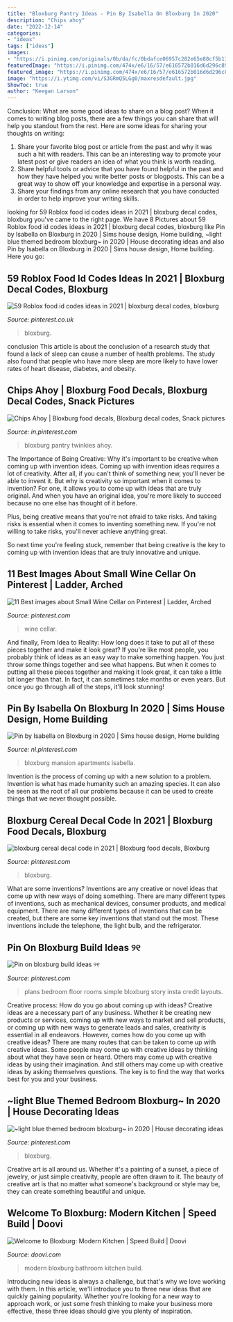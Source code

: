 ```yaml
---
title: "Bloxburg Pantry Ideas - Pin By Isabella On Bloxburg In 2020"
description: "Chips ahoy"
date: "2022-12-14"
categories:
- "ideas"
tags: ["ideas"]
images:
- "https://i.pinimg.com/originals/0b/da/fc/0bdafce06957c282e65e88cf5b137c52.jpg"
featuredImage: "https://i.pinimg.com/474x/e6/16/57/e616572b016d6d296c890f5f1fe8912f.jpg"
featured_image: "https://i.pinimg.com/474x/e6/16/57/e616572b016d6d296c890f5f1fe8912f.jpg"
image: "https://i.ytimg.com/vi/S3GRmQ5LGg0/maxresdefault.jpg"
ShowToc: true
author: "Keegan Larson"
---
```



Conclusion: What are some good ideas to share on a blog post?
When it comes to writing blog posts, there are a few things you can share that will help you standout from the rest. Here are some ideas for sharing your thoughts on writing:
1. Share your favorite blog post or article from the past and why it was such a hit with readers. This can be an interesting way to promote your latest post or give readers an idea of what you think is worth reading. 
2. Share helpful tools or advice that you have found helpful in the past and how they have helped you write better posts or blogposts. This can be a great way to show off your knowledge and expertise in a personal way. 
3. Share your findings from any online research that you have conducted in order to help improve your writing skills.

	

		
looking for 59 Roblox food id codes ideas in 2021 | bloxburg decal codes, bloxburg you've came to the right page. We have 8 Pictures about 59 Roblox food id codes ideas in 2021 | bloxburg decal codes, bloxburg like Pin by Isabella on Bloxburg in 2020 | Sims house design, Home building, ~light blue themed bedroom bloxburg~ in 2020 | House decorating ideas and also Pin by Isabella on Bloxburg in 2020 | Sims house design, Home building. Here you go:
		
    
## 59 Roblox Food Id Codes Ideas In 2021 | Bloxburg Decal Codes, Bloxburg

<img loading=lazy src="https://i.pinimg.com/474x/e6/16/57/e616572b016d6d296c890f5f1fe8912f.jpg" onerror="this.onerror=null;this.src='https://tse4.mm.bing.net/th?id=OIP.xGjG4iS1xDS0iMK5tMquOgAAAA&amp;pid=15.1';" alt="59 Roblox food id codes ideas in 2021 | bloxburg decal codes, bloxburg">

_Source: pinterest.co.uk_

>bloxburg. 

	

conclusion
This article is about the conclusion of a research study that found a lack of sleep can cause a number of health problems. The study also found that people who have more sleep are more likely to have lower rates of heart disease, diabetes, and obesity.

    
## Chips Ahoy | Bloxburg Food Decals, Bloxburg Decal Codes, Snack Pictures

<img loading=lazy src="https://i.pinimg.com/originals/50/cf/c4/50cfc4c37c279ed561f5e9bb5ec4f708.jpg" onerror="this.onerror=null;this.src='https://tse1.mm.bing.net/th?id=OIP.wJHrahD4Z4pNskXjfDnjewHaE-&amp;pid=15.1';" alt="Chips Ahoy | Bloxburg food decals, Bloxburg decal codes, Snack pictures">

_Source: in.pinterest.com_

>bloxburg pantry twinkies ahoy. 

	

The Importance of Being Creative: Why it's important to be creative when coming up with invention ideas.
Coming up with invention ideas requires a lot of creativity. After all, if you can't think of something new, you'll never be able to invent it.
But why is creativity so important when it comes to invention? For one, it allows you to come up with ideas that are truly original. And when you have an original idea, you're more likely to succeed because no one else has thought of it before.

Plus, being creative means that you're not afraid to take risks. And taking risks is essential when it comes to inventing something new. If you're not willing to take risks, you'll never achieve anything great.

So next time you're feeling stuck, remember that being creative is the key to coming up with invention ideas that are truly innovative and unique.

    
## 11 Best Images About Small Wine Cellar On Pinterest | Ladder, Arched

<img loading=lazy src="https://s-media-cache-ak0.pinimg.com/736x/c0/e3/fe/c0e3fe702883139d196f9b04608f1aa9.jpg" onerror="this.onerror=null;this.src='https://tse1.mm.bing.net/th?id=OIP.mHpeDkq-2pTjvFCNkKHVkAHaE7&amp;pid=15.1';" alt="11 Best images about Small Wine Cellar on Pinterest | Ladder, Arched">

_Source: pinterest.com_

>wine cellar. 

	

And finally, From Idea to Reality: How long does it take to put all of these pieces together and make it look great?
If you're like most people, you probably think of ideas as an easy way to make something happen. You just throw some things together and see what happens. But when it comes to putting all these pieces together and making it look great, it can take a little bit longer than that. In fact, it can sometimes take months or even years. But once you go through all of the steps, it'll look stunning!

    
## Pin By Isabella On Bloxburg In 2020 | Sims House Design, Home Building

<img loading=lazy src="https://i.pinimg.com/originals/da/e1/4b/dae14b4714274676e99fa27ff85acce1.jpg" onerror="this.onerror=null;this.src='https://tse4.mm.bing.net/th?id=OIP.ghfqqAPft0bGqQ8-1nmDbAHaEf&amp;pid=15.1';" alt="Pin by Isabella on Bloxburg in 2020 | Sims house design, Home building">

_Source: nl.pinterest.com_

>bloxburg mansion apartments isabella. 

	

Invention is the process of coming up with a new solution to a problem. Invention is what has made humanity such an amazing species. It can also be seen as the root of all our problems because it can be used to create things that we never thought possible.

    
## Bloxburg Cereal Decal Code In 2021 | Bloxburg Food Decals, Bloxburg

<img loading=lazy src="https://i.pinimg.com/originals/0b/da/fc/0bdafce06957c282e65e88cf5b137c52.jpg" onerror="this.onerror=null;this.src='https://tse4.mm.bing.net/th?id=OIP.1j-BSqtWw17Xk7cSUHnuGAHaHa&amp;pid=15.1';" alt="bloxburg cereal decal code in 2021 | Bloxburg food decals, Bloxburg">

_Source: pinterest.com_

>bloxburg. 

	

What are some inventions?
Inventions are any creative or novel ideas that come up with new ways of doing something. There are many different types of inventions, such as mechanical devices, consumer products, and medical equipment. 
There are many different types of inventions that can be created, but there are some key inventions that stand out the most. These inventions include the telephone, the light bulb, and the refrigerator.

    
## Pin On Bloxburg Build Ideas ୨୧

<img loading=lazy src="https://i.pinimg.com/originals/7c/85/ef/7c85ef557f2f0a3aa943cf0cef801eb0.jpg" onerror="this.onerror=null;this.src='https://tse3.mm.bing.net/th?id=OIP.8o4SowucOT19r3ufwFRf5gHaED&amp;pid=15.1';" alt="Pin on bloxburg build ideas ୨୧">

_Source: pinterest.com_

>plans bedroom floor rooms simple bloxburg story insta credit layouts. 

	

Creative process: How do you go about coming up with ideas?
Creative ideas are a necessary part of any business. Whether it be creating new products or services, coming up with new ways to market and sell products, or coming up with new ways to generate leads and sales, creativity is essential in all endeavors. However, comes how do you come up with creative ideas? There are many routes that can be taken to come up with creative ideas. Some people may come up with creative ideas by thinking about what they have seen or heard. Others may come up with creative ideas by using their imagination. And still others may come up with creative ideas by asking themselves questions. The key is to find the way that works best for you and your business.

    
## ~light Blue Themed Bedroom Bloxburg~ In 2020 | House Decorating Ideas

<img loading=lazy src="https://i.pinimg.com/originals/f0/5c/ac/f05cacc2c5a42c5ff504ffc129378988.jpg" onerror="this.onerror=null;this.src='https://tse1.mm.bing.net/th?id=OIP.MM1WOex0Jl7GK64eqEYUKgHaFj&amp;pid=15.1';" alt="~light blue themed bedroom bloxburg~ in 2020 | House decorating ideas">

_Source: pinterest.com_

>bloxburg. 

	

Creative art is all around us. Whether it's a painting of a sunset, a piece of jewelry, or just simple creativity, people are often drawn to it. The beauty of creative art is that no matter what someone's background or style may be, they can create something beautiful and unique.

    
## Welcome To Bloxburg: Modern Kitchen | Speed Build | Doovi

<img loading=lazy src="https://i.ytimg.com/vi/S3GRmQ5LGg0/maxresdefault.jpg" onerror="this.onerror=null;this.src='https://tse2.mm.bing.net/th?id=OIP.X7-bXWCkGGEnv5w7AO-OaQHaEK&amp;pid=15.1';" alt="Welcome to Bloxburg: Modern Kitchen | Speed Build | Doovi">

_Source: doovi.com_

>modern bloxburg bathroom kitchen build. 

	

Introducing new ideas is always a challenge, but that's why we love working with them. In this article, we'll introduce you to three new ideas that are quickly gaining popularity. Whether you're looking for a new way to approach work, or just some fresh thinking to make your business more effective, these three ideas should give you plenty of inspiration.

